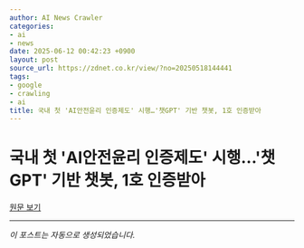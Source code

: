 ```yaml
---
author: AI News Crawler
categories:
- ai
- news
date: 2025-06-12 00:42:23 +0900
layout: post
source_url: https://zdnet.co.kr/view/?no=20250518144441
tags:
- google
- crawling
- ai
title: 국내 첫 'AI안전윤리 인증제도' 시행…'챗GPT' 기반 챗봇, 1호 인증받아
---
```


# 국내 첫 'AI안전윤리 인증제도' 시행…'챗GPT' 기반 챗봇, 1호 인증받아

[원문 보기](https://zdnet.co.kr/view/?no=20250518144441)

---
*이 포스트는 자동으로 생성되었습니다.*
